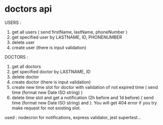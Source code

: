 # doctors api

USERS : 
1. get all users ( send firstName, lastName, phoneNumber ) 
2. get specified user by LASTNAME, ID, PHONENUMBER
3. delete user
4. create user (there is input validation)

DOCTORS : 
1. get all doctors
2. get specified doctor by LASTNAME, ID
3. delete doctor
4. create doctor (there is input validation)
5. create new time slot for doctor with validation of not expired time ( send time (format new Date ISO string) )
6. delete time slot and get a notification (2h before and 1d before) ( send time (format new Date ISO string) and ). You will get 404 error if you try make request for not existing slot.

used : nodecron for notifications, express validator, jest supertest...

